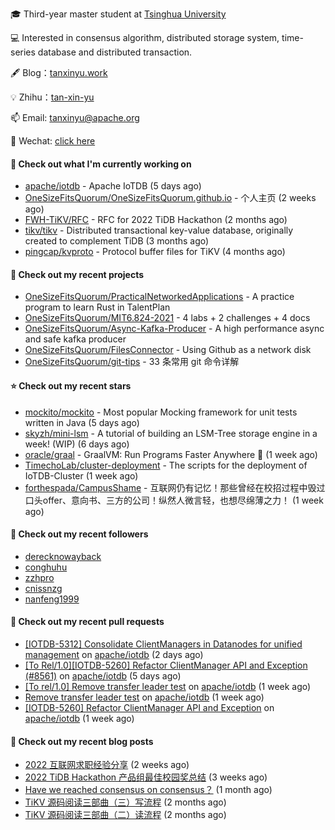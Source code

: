 🎓 Third-year master student at [Tsinghua University](https://www.tsinghua.edu.cn/)

💻 Interested in consensus algorithm, distributed storage system, time-series database and distributed transaction.

🖋 Blog：[tanxinyu.work](https://tanxinyu.work)

💡 Zhihu：[tan-xin-yu](https://www.zhihu.com/people/tan-xin-yu-22)

📫 Email: [tanxinyu@apache.org](mailto:tanxinyu@apache.org)

💬 Wechat: [click here](https://github.com/LebronAl/LebronAl/issues/1)

#### 👷 Check out what I'm currently working on

- [apache/iotdb](https://github.com/apache/iotdb) - Apache IoTDB (5 days ago)
- [OneSizeFitsQuorum/OneSizeFitsQuorum.github.io](https://github.com/OneSizeFitsQuorum/OneSizeFitsQuorum.github.io) - 个人主页 (2 weeks ago)
- [FWH-TiKV/RFC](https://github.com/FWH-TiKV/RFC) - RFC for 2022 TiDB Hackathon (2 months ago)
- [tikv/tikv](https://github.com/tikv/tikv) - Distributed transactional key-value database, originally created to complement TiDB (3 months ago)
- [pingcap/kvproto](https://github.com/pingcap/kvproto) - Protocol buffer files for TiKV (4 months ago)

#### 🌱 Check out my recent projects

- [OneSizeFitsQuorum/PracticalNetworkedApplications](https://github.com/OneSizeFitsQuorum/PracticalNetworkedApplications) - A practice program to learn Rust in TalentPlan
- [OneSizeFitsQuorum/MIT6.824-2021](https://github.com/OneSizeFitsQuorum/MIT6.824-2021) - 4 labs &#43; 2 challenges &#43; 4 docs
- [OneSizeFitsQuorum/Async-Kafka-Producer](https://github.com/OneSizeFitsQuorum/Async-Kafka-Producer) - A high performance async and safe kafka producer
- [OneSizeFitsQuorum/FilesConnector](https://github.com/OneSizeFitsQuorum/FilesConnector) - Using Github as a network disk
- [OneSizeFitsQuorum/git-tips](https://github.com/OneSizeFitsQuorum/git-tips) - 33 条常用 git 命令详解

#### ⭐ Check out my recent stars

- [mockito/mockito](https://github.com/mockito/mockito) - Most popular Mocking framework for unit tests written in Java (5 days ago)
- [skyzh/mini-lsm](https://github.com/skyzh/mini-lsm) - A tutorial of building an LSM-Tree storage engine in a week! (WIP) (6 days ago)
- [oracle/graal](https://github.com/oracle/graal) - GraalVM: Run Programs Faster Anywhere :rocket: (1 week ago)
- [TimechoLab/cluster-deployment](https://github.com/TimechoLab/cluster-deployment) - The scripts for the deployment of IoTDB-Cluster (1 week ago)
- [forthespada/CampusShame](https://github.com/forthespada/CampusShame) - 互联网仍有记忆！那些曾经在校招过程中毁过口头offer、意向书、三方的公司！纵然人微言轻，也想尽绵薄之力！ (1 week ago)

#### 👯 Check out my recent followers

- [derecknowayback](https://github.com/derecknowayback)
- [conghuhu](https://github.com/conghuhu)
- [zzhpro](https://github.com/zzhpro)
- [cnissnzg](https://github.com/cnissnzg)
- [nanfeng1999](https://github.com/nanfeng1999)

#### 🔨 Check out my recent pull requests

- [[IOTDB-5312] Consolidate ClientManagers in Datanodes for unified management](https://github.com/apache/iotdb/pull/8654) on [apache/iotdb](https://github.com/apache/iotdb) (2 days ago)
- [[To Rel/1.0][IOTDB-5260] Refactor ClientManager API and Exception (#8561)](https://github.com/apache/iotdb/pull/8616) on [apache/iotdb](https://github.com/apache/iotdb) (5 days ago)
- [[To rel/1.0] Remove transfer leader test](https://github.com/apache/iotdb/pull/8598) on [apache/iotdb](https://github.com/apache/iotdb) (1 week ago)
- [Remove transfer leader test](https://github.com/apache/iotdb/pull/8597) on [apache/iotdb](https://github.com/apache/iotdb) (1 week ago)
- [[IOTDB-5260] Refactor ClientManager API and Exception](https://github.com/apache/iotdb/pull/8561) on [apache/iotdb](https://github.com/apache/iotdb) (1 week ago)

#### 📜 Check out my recent blog posts

- [2022 互联网求职经验分享](https://tanxinyu.work/2022-internet-job-hunting-experience-sharing/) (2 weeks ago)
- [2022 TiDB Hackathon 产品组最佳校园奖总结](https://tanxinyu.work/2022-tidb-hackathon/) (3 weeks ago)
- [Have we reached consensus on consensus？](https://tanxinyu.work/have-we-reached-consensus-on-consensus/) (1 month ago)
- [TiKV 源码阅读三部曲（三）写流程](https://tanxinyu.work/tikv-source-code-reading-write/) (2 months ago)
- [TiKV 源码阅读三部曲（二）读流程](https://tanxinyu.work/tikv-source-code-reading-read/) (2 months ago)
